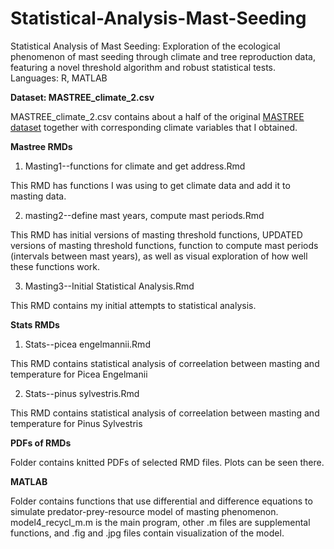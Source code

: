 # Statistical-Analysis-Mast-Seeding
Statistical Analysis of Mast Seeding: Exploration of the ecological phenomenon of mast seeding through climate and tree reproduction data, featuring a novel threshold algorithm and robust statistical tests.
Languages: R, MATLAB

**Dataset: MASTREE_climate_2.csv**

MASTREE_climate_2.csv contains about a half of the original [MASTREE dataset](https://mastreeplus.shinyapps.io/mastreeplus/) together with corresponding climate variables that I obtained.

**Mastree RMDs**

1) Masting1--functions for climate and get address.Rmd

This RMD has functions I was using to get climate data and add it to masting data.


2) masting2--define mast years, compute mast periods.Rmd


This RMD has initial versions of masting threshold functions, UPDATED versions of masting threshold functions, function to compute mast periods (intervals between mast years), as well as visual exploration of how well these functions work.


3) Masting3--Initial Statistical Analysis.Rmd

This RMD contains my initial attempts to statistical analysis. 

**Stats RMDs**

1) Stats--picea engelmannii.Rmd

This RMD contains statistical analysis of correelation between masting and temperature for Picea Engelmanii

2) Stats--pinus sylvestris.Rmd

This RMD contains statistical analysis of correelation between masting and temperature for Pinus Sylvestris

**PDFs of RMDs**

Folder contains knitted PDFs of selected RMD files. Plots can be seen there.

**MATLAB**

Folder contains functions that use differential and difference equations to simulate predator-prey-resource model of masting phenomenon. model4_recycl_m.m is the main program, other .m files are supplemental functions, and  .fig and .jpg files contain visualization of the model.
